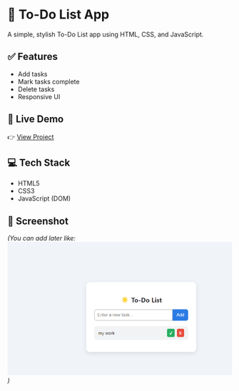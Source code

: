 # 📝 To-Do List App

A simple, stylish To-Do List app using HTML, CSS, and JavaScript.

## ✅ Features
- Add tasks
- Mark tasks complete
- Delete tasks
- Responsive UI

## 🚀 Live Demo
👉 [View Project](https://yourusername.github.io/to-do-list/)

## 💻 Tech Stack
- HTML5
- CSS3
- JavaScript (DOM)

## 📸 Screenshot
*(You can add later like: ![screenshot](screenshot.png))*
